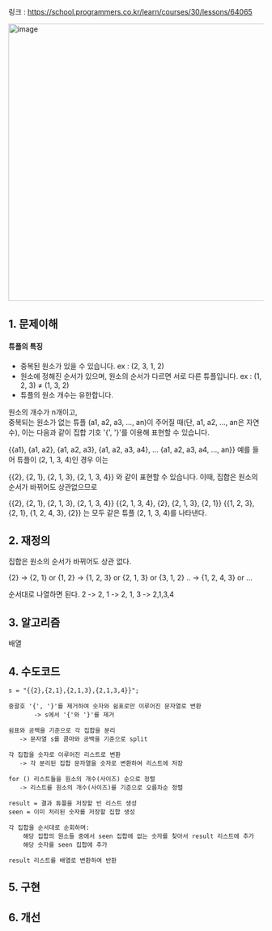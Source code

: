 링크 : https://school.programmers.co.kr/learn/courses/30/lessons/64065

<img width="548" alt="image" src="https://github.com/user-attachments/assets/9914b13a-bd9c-42f3-a7fb-4a0082d6a97d">

## 1. 문제이해  

#### 튜플의 특징
- 중복된 원소가 있을 수 있습니다. ex : (2, 3, 1, 2)
- 원소에 정해진 순서가 있으며, 원소의 순서가 다르면 서로 다른 튜플입니다. ex : (1, 2, 3) ≠ (1, 3, 2)
- 튜플의 원소 개수는 유한합니다.

원소의 개수가 n개이고,   
중복되는 원소가 없는 튜플 (a1, a2, a3, ..., an)이 주어질 때(단, a1, a2, ..., an은 자연수), 이는 다음과 같이 집합 기호 '{', '}'를 이용해 표현할 수 있습니다.

{{a1}, {a1, a2}, {a1, a2, a3}, {a1, a2, a3, a4}, ... {a1, a2, a3, a4, ..., an}}
예를 들어 튜플이 (2, 1, 3, 4)인 경우 이는

{{2}, {2, 1}, {2, 1, 3}, {2, 1, 3, 4}}
와 같이 표현할 수 있습니다. 이때, 집합은 원소의 순서가 바뀌어도 상관없으므로

{{2}, {2, 1}, {2, 1, 3}, {2, 1, 3, 4}}
{{2, 1, 3, 4}, {2}, {2, 1, 3}, {2, 1}}
{{1, 2, 3}, {2, 1}, {1, 2, 4, 3}, {2}}
는 모두 같은 튜플 (2, 1, 3, 4)를 나타낸다.


## 2. 재정의
집합은 원소의 순서가 바뀌어도 상관 없다.

{2} -> {2, 1} or {1, 2} -> {1, 2, 3} or {2, 1, 3} or {3, 1, 2} .. -> {1, 2, 4, 3} or ...  

순서대로 나열하면 된다. 
2 -> 2, 1 -> 2, 1, 3 -> 2,1,3,4


## 3. 알고리즘
배열

## 4. 수도코드
```
s = "{{2},{2,1},{2,1,3},{2,1,3,4}}";

중괄호 '{', '}'를 제거하여 숫자와 쉼표로만 이루어진 문자열로 변환
       -> s에서 '{'와 '}'를 제거
    
쉼표와 공백을 기준으로 각 집합을 분리
   -> 문자열 s를 콤마와 공백을 기준으로 split

각 집합을 숫자로 이루어진 리스트로 변환
   -> 각 분리된 집합 문자열을 숫자로 변환하여 리스트에 저장

for () 리스트들을 원소의 개수(사이즈) 순으로 정렬
   -> 리스트를 원소의 개수(사이즈)를 기준으로 오름차순 정렬

result = 결과 튜플을 저장할 빈 리스트 생성
seen = 이미 처리된 숫자를 저장할 집합 생성

각 집합을 순서대로 순회하며:
    해당 집합의 원소들 중에서 seen 집합에 없는 숫자를 찾아서 result 리스트에 추가
    해당 숫자를 seen 집합에 추가

result 리스트를 배열로 변환하여 반환
```


## 5. 구현


## 6. 개선
